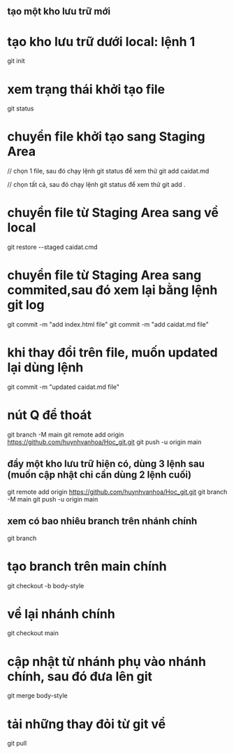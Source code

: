 ## tạo một kho lưu trữ mới

# tạo kho lưu trữ dưới local: lệnh 1

git init

# xem trạng thái khởi tạo file

git status

# chuyển file khởi tạo sang Staging Area

// chọn 1 file, sau đó chạy lệnh git status để xem thử
git add caidat.md

// chọn tất cả, sau đó chạy lệnh git status để xem thử
git add .

# chuyển file từ Staging Area sang về local

git restore --staged caidat.cmd

# chuyển file từ Staging Area sang commited,sau đó xem lại bằng lệnh git log

git commit -m "add index.html file"
git commit -m "add caidat.md file"

# khi thay đổi trên file, muốn updated lại dùng lệnh

git commit -m "updated caidat.md file"

# nút Q để thoát

git branch -M main
git remote add origin https://github.com/huynhvanhoa/Hoc_git.git
git push -u origin main

## đẩy một kho lưu trữ hiện có, dùng 3 lệnh sau (muốn cập nhật chỉ cần dùng 2 lệnh cuối)

git remote add origin https://github.com/huynhvanhoa/Hoc_git.git
git branch -M main
git push -u origin main

## xem có bao nhiêu branch trên nhánh chính

git branch

# tạo branch trên main chính

git checkout -b body-style

# về lại nhánh chính

git checkout main

# cập nhật từ nhánh phụ vào nhánh chính, sau đó đưa lên git

git merge body-style

# tải những thay đỏi từ git về

git pull
